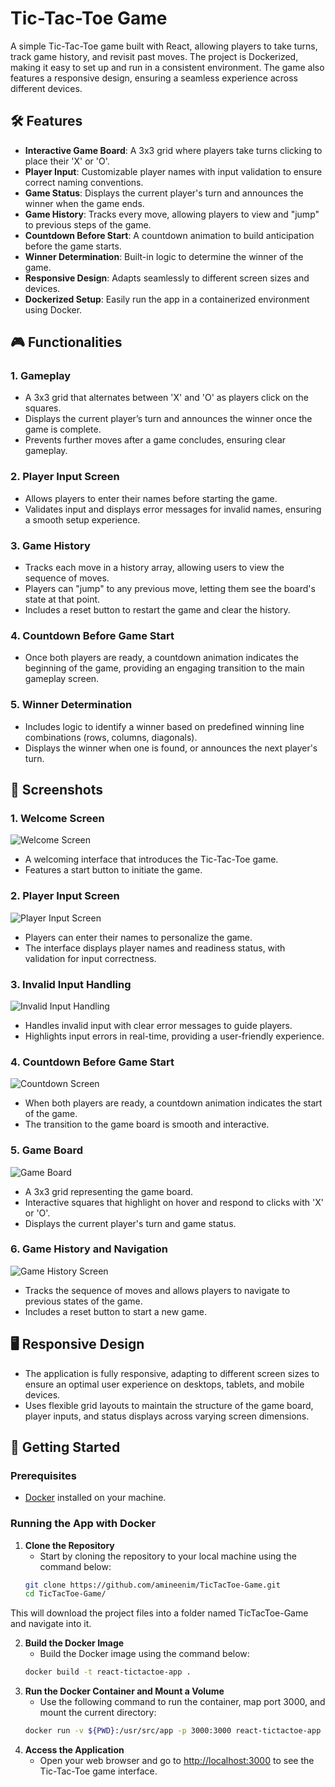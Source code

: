# Tic-Tac-Toe Game 

A simple Tic-Tac-Toe game built with React, allowing players to take turns, track game history, and revisit past moves. The project is Dockerized, making it easy to set up and run in a consistent environment. The game also features a responsive design, ensuring a seamless experience across different devices.

## 🛠 Features
- **Interactive Game Board**: A 3x3 grid where players take turns clicking to place their 'X' or 'O'.
- **Player Input**: Customizable player names with input validation to ensure correct naming conventions.
- **Game Status**: Displays the current player's turn and announces the winner when the game ends.
- **Game History**: Tracks every move, allowing players to view and "jump" to previous steps of the game.
- **Countdown Before Start**: A countdown animation to build anticipation before the game starts.
- **Winner Determination**: Built-in logic to determine the winner of the game.
- **Responsive Design**: Adapts seamlessly to different screen sizes and devices.
- **Dockerized Setup**: Easily run the app in a containerized environment using Docker.

## 🎮 Functionalities
### 1. **Gameplay**
   - A 3x3 grid that alternates between 'X' and 'O' as players click on the squares.
   - Displays the current player’s turn and announces the winner once the game is complete.
   - Prevents further moves after a game concludes, ensuring clear gameplay.

### 2. **Player Input Screen**
   - Allows players to enter their names before starting the game.
   - Validates input and displays error messages for invalid names, ensuring a smooth setup experience.

### 3. **Game History**
   - Tracks each move in a history array, allowing users to view the sequence of moves.
   - Players can "jump" to any previous move, letting them see the board's state at that point.
   - Includes a reset button to restart the game and clear the history.

### 4. **Countdown Before Game Start**
   - Once both players are ready, a countdown animation indicates the beginning of the game, providing an engaging transition to the main gameplay screen.

### 5. **Winner Determination**
   - Includes logic to identify a winner based on predefined winning line combinations (rows, columns, diagonals).
   - Displays the winner when one is found, or announces the next player's turn.

## 📸 Screenshots

### 1. **Welcome Screen**
   ![Welcome Screen](screenshots/welcomescreen.png)
   - A welcoming interface that introduces the Tic-Tac-Toe game.
   - Features a start button to initiate the game.

### 2. **Player Input Screen**
   ![Player Input Screen](screenshots/playersscreen.png)
   - Players can enter their names to personalize the game.
   - The interface displays player names and readiness status, with validation for input correctness.

### 3. **Invalid Input Handling**
   ![Invalid Input Handling](screenshots/oneplayerreadyscreen.png)
   - Handles invalid input with clear error messages to guide players.
   - Highlights input errors in real-time, providing a user-friendly experience.

### 4. **Countdown Before Game Start**
   ![Countdown Screen](screenshots/countdown.png)
   - When both players are ready, a countdown animation indicates the start of the game.
   - The transition to the game board is smooth and interactive.

### 5. **Game Board**
   ![Game Board](screenshots/gamescreen.png)
   - A 3x3 grid representing the game board.
   - Interactive squares that highlight on hover and respond to clicks with 'X' or 'O'.
   - Displays the current player's turn and game status.

### 6. **Game History and Navigation**
   ![Game History Screen](screenshots/winningscreen.png)
   - Tracks the sequence of moves and allows players to navigate to previous states of the game.
   - Includes a reset button to start a new game.

## 🖥️ Responsive Design
   - The application is fully responsive, adapting to different screen sizes to ensure an optimal user experience on desktops, tablets, and mobile devices.
   - Uses flexible grid layouts to maintain the structure of the game board, player inputs, and status displays across varying screen dimensions.

## 🚀 Getting Started

### Prerequisites
- [Docker](https://www.docker.com/get-started) installed on your machine.

### Running the App with Docker

1. **Clone the Repository**
   - Start by cloning the repository to your local machine using the command below:
   ```bash
   git clone https://github.com/amineenim/TicTacToe-Game.git
   cd TicTacToe-Game/
This will download the project files into a folder named TicTacToe-Game and navigate into it.

2. **Build the Docker Image**
   - Build the Docker image using the command below:
   ```bash
   docker build -t react-tictactoe-app .
3. **Run the Docker Container and Mount a Volume**
   - Use the following command to run the container, map port 3000, and mount the current directory:
   ```bash
   docker run -v ${PWD}:/usr/src/app -p 3000:3000 react-tictactoe-app
4. **Access the Application**
   - Open your web browser and go to [http://localhost:3000](http://localhost:3000) to see the Tic-Tac-Toe game interface.

